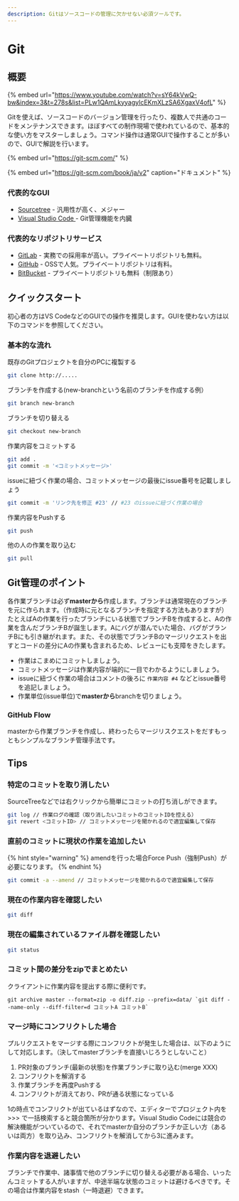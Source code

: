 ```yaml
---
description: Gitはソースコードの管理に欠かせない必須ツールです。
---
```


# Git

## 概要

{% embed url="https://www.youtube.com/watch?v=sY64kVwQ-bw&index=3&t=278s&list=PLw1QAmLkyyagylcEKmXLzSA6XgaxV4ofL" %}

Gitを使えば、ソースコードのバージョン管理を行ったり、複数人で共通のコードをメンテナンスできます。ほぼすべての制作現場で使われているので、基本的な使い方をマスターしましょう。コマンド操作は通常GUIで操作することが多いので、GUIで解説を行います。

{% embed url="https://git-scm.com/" %}

{% embed url="https://git-scm.com/book/ja/v2" caption="ドキュメント" %}

### 代表的なGUI

* [Sourcetree](https://ja.atlassian.com/software/sourcetree) - 汎用性が高く、メジャー
* [Visual Studio Code ](https://code.visualstudio.com/)- Git管理機能を内臓

### 代表的なリポジトリサービス

* [GitLab](https://about.gitlab.com/) - 実務での採用率が高い。プライベートリポジトリも無料。
* [GitHub](https://github.com) - OSSで人気。プライベートリポジトリは有料。
* [BitBucket](https://bitbucket.org/product) - プライベートリポジトリも無料（制限あり）

## クイックスタート

初心者の方はVS CodeなどのGUIでの操作を推奨します。GUIを使わない方は以下のコマンドを参照してください。

### 基本的な流れ

既存のGitプロジェクトを自分のPCに複製する

```bash
git clone http://.....
```

ブランチを作成する\(new-branchという名前のブランチを作成する例）

```bash
git branch new-branch
```

 ブランチを切り替える

```bash
git checkout new-branch
```

作業内容をコミットする

```bash
git add .
git commit -m '<コミットメッセージ>'
```

issueに紐づく作業の場合、コミットメッセージの最後にissue番号を記載しましょう

```bash
git commit -m 'リンク先を修正 #23' // #23 のissueに紐づく作業の場合
```

作業内容をPushする

```bash
git push
```

他の人の作業を取り込む

```bash
git pull
```

## Git管理のポイント

各作業ブランチは必ず**masterから**作成します。ブランチは通常現在のブランチを元に作られます。（作成時に元となるブランチを指定する方法もありますが）たとえばAの作業を行ったブランチにいる状態でブランチBを作成すると、Aの作業を含んだブランチBが誕生します。Aにバグが潜んでいた場合、バグがブランチBにも引き継がれます。また、その状態でブランチBのマージリクエストを出すとコードの差分にAの作業も含まれるため、レビューにも支障をきたします。

* 作業はこまめにコミットしましょう。
* コミットメッセージは作業内容が端的に一目でわかるようにしましょう。
* issueに紐づく作業の場合はコメントの後ろに `作業内容 #4` などとissue番号を追記しましょう。
* 作業単位\(issue単位\)で**masterから**branchを切りましょう。

### GitHub Flow

masterから作業ブランチを作成し、終わったらマージリスクエストをだすもっともシンプルなブランチ管理手法です。

## Tips

### 特定のコミットを取り消したい

SourceTreeなどでは右クリックから簡単にコミットの打ち消しができます。

```bash
git log // 作業ログの確認（取り消したいコミットのコミットIDを控える）
git revert <コミットID> // コミットメッセージを聞かれるので適宜編集して保存
```

### 直前のコミットに現状の作業を追加したい

{% hint style="warning" %}
amendを行った場合Force Push（強制Push）が必要になります。
{% endhint %}

```bash
git commit -a --amend // コミットメッセージを聞かれるので適宜編集して保存
```

### 現在の作業内容を確認したい

```bash
git diff
```

### 現在の編集されているファイル群を確認したい

```bash
git status
```

### コミット間の差分をzipでまとめたい

クライアントに作業内容を提出する際に便利です。

```text
git archive master --format=zip -o diff.zip --prefix=data/ `git diff --name-only --diff-filter=d コミットA コミットB`
```

### マージ時にコンフリクトした場合

プルリクエストをマージする際にコンフリクトが発生した場合は、以下のようにして対応します。（決してmasterブランチを直接いじろうとしないこと）

1. PR対象のブランチ\(最新の状態\)を作業ブランチに取り込む\(merge XXX\)
2. コンフリクトを解消する
3. 作業ブランチを再度Pushする
4. コンフリクトが消えており、PRが通る状態になっている

1の時点でコンフリクトが出ているはずなので、エディターでプロジェクト内を &gt;&gt;&gt; で一括検索すると競合箇所が分かります。Visual Studio Codeには競合の解決機能がついているので、それでmasterか自分のブランチか正しい方（あるいは両方）を取り込み、コンフリクトを解消してから3に進みます。

### 作業内容を退避したい

ブランチで作業中、諸事情で他のブランチに切り替える必要がある場合、いったんコミットする人がいますが、中途半端な状態のコミットは避けるべきです。その場合は作業内容をstash（一時退避）できます。
